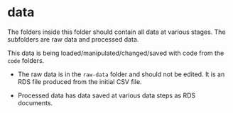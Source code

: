 # data

The folders inside this folder should contain all data at various stages.
The subfolders are raw data and processed data.

This data is being loaded/manipulated/changed/saved with code from the `code` folders.

- The raw data is in the `raw-data` folder and should not be edited. It is an RDS file produced from the initial CSV file. 

- Processed data has data saved at various data steps as RDS documents.